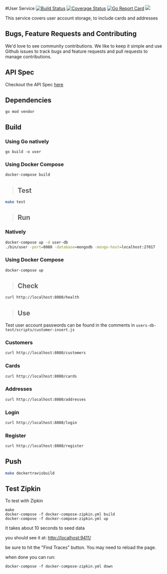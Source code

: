 #User Service
[![Build Status](https://travis-ci.org/microservices-demo/user.svg?branch=master)](https://travis-ci.org/microservices-demo/user)
[![Coverage Status](https://coveralls.io/repos/github/microservices-demo/user/badge.svg?branch=master)](https://coveralls.io/github/microservices-demo/user?branch=master)
[![Go Report Card](https://goreportcard.com/badge/github.com/microservices-demo/user)](https://goreportcard.com/report/github.com/microservices-demo/user)
[![](https://images.microbadger.com/badges/image/weaveworksdemos/user.svg)](http://microbadger.com/images/weaveworksdemos/user "Get your own image badge on microbadger.com")

This service covers user account storage, to include cards and addresses

## Bugs, Feature Requests and Contributing
We'd love to see community contributions. We like to keep it simple and use Github issues to track bugs and feature requests and pull requests to manage contributions.

## API Spec

Checkout the API Spec [here](http://microservices-demo.github.io/api/index?url=https://raw.githubusercontent.com/microservices-demo/user/master/apispec/user.json)

## Dependencies
```shell script
go mod vendor
```

## Build

### Using Go natively

```shell script
go build -o user
```

### Using Docker Compose

```bash
docker-compose build
```

>## Test

```bash
make test
```

>## Run

### Natively
```bash
docker-compose up -d user-db
./bin/user -port=8080 -database=mongodb -mongo-host=localhost:27017
```

### Using Docker Compose
```bash
docker-compose up
```

>## Check

```bash
curl http://localhost:8080/health
```

>## Use

Test user account passwords can be found in the comments in `users-db-test/scripts/customer-insert.js`

### Customers

```bash
curl http://localhost:8080/customers
```

### Cards
```bash
curl http://localhost:8080/cards
```

### Addresses

```bash
curl http://localhost:8080/addresses
```

### Login
```bash
curl http://localhost:8080/login
```

### Register

```bash
curl http://localhost:8080/register
```

## Push

```bash
make dockertravisbuild
```

## Test Zipkin

To test with Zipkin

```
make
docker-compose -f docker-compose-zipkin.yml build
docker-compose -f docker-compose-zipkin.yml up
```
It takes about 10 seconds to seed data

you should see it at:
[http://localhost:9411/](http://localhost:9411)

be sure to hit the "Find Traces" button.  You may need to reload the page.

when done you can run:
```
docker-compose -f docker-compose-zipkin.yml down
```
